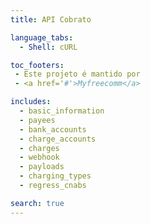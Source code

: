 ```yaml
---
title: API Cobrato

language_tabs:
  - Shell: cURL

toc_footers:
 - Este projeto é mantido por
 - <a href='#'>Myfreecomm</a>

includes:
  - basic_information
  - payees
  - bank_accounts
  - charge_accounts
  - charges
  - webhook
  - payloads
  - charging_types
  - regress_cnabs

search: true
---
```

